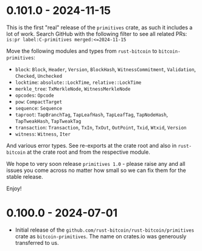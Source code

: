 # 0.101.0 - 2024-11-15

This is the first "real" release of the `primitives` crate, as such it
includes a lot of work. Search GitHub with the following filter to see
all related PRs: `is:pr label:C-primitives merged:<=2024-11-15`

Move the following modules and types from `rust-bitcoin` to `bitcoin-primitives`:

- `block`: `Block`, `Header`, `Version`, `BlockHash`, `WitnessCommitment`, `Validation`, `Checked`, `Unchecked`
- `locktime`: `absolute::LockTime`, `relative::LockTime`
- `merkle_tree`: `TxMerkleNode`, `WitnessMerkleNode`
- `opcodes`: `Opcode`
- `pow`: `CompactTarget`
- `sequence`: `Sequence`
- `taproot`: `TapBranchTag`, `TapLeafHash`, `TapLeafTag`, `TapNodeHash`, `TapTweakHash`, `TapTweakTag`
- `transaction`: `Transaction`, `TxIn`, `TxOut`, `OutPoint`, `Txid`, `Wtxid`, `Version`
- `witness`: `Witness`, `Iter`

And various error types. See re-exports at the crate root and also in `rust-bitcoin` at the crate
root and from the respective module.

We hope to very soon release `primitives 1.0` - please raise any and all issues you come across no
matter how small so we can fix them for the stable release.

Enjoy!

# 0.100.0 - 2024-07-01

* Initial release of the `github.com/rust-bitcoin/rust-bitcoin/primitives` crate as
  `bitcoin-primitives`. The name on crates.io was generously transferred to us.
